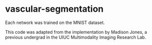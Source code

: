 # vascular-segmentation

Each network was trained on the MNIST dataset.

This code was adapted from the implementation by Madison Jones, a previous undergrad in the UIUC Multimodality Imaging Research Lab.
